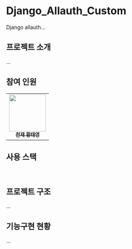 # Django_Allauth_Custom
Django allauth...
## 프로젝트 소개
...

## 참여 인원
<table>
  <tbody>
    <tr>
      <td align="center"><a href="https://github.com/hwangtate"><img src="https://avatars.githubusercontent.com/u/139641065?s=64&v=4" width="100px;" alt=""/><br /><sub><b>천재 황태영</b></sub></a><br /></td>
    </tr>
  </tbody>
</table>

## 사용 스택
<div>
    <img src="https://img.shields.io/badge/Python-3776AB?style=for-the-badge&logo=python&logoColor=white" alt="">
    <img src="https://img.shields.io/badge/Django-092E20?style=for-the-badge&logo=django&logoColor=white" alt="">
    <img src="https://img.shields.io/badge/GitHub-181717?style=for-the-badge&logo=github&logoColor=white" alt="">
    <img src="https://img.shields.io/badge/Docker-2496ED?style=for-the-badge&logo=Docker&logoColor=white" alt="">
    <img src="https://img.shields.io/badge/MySQL-4479A1?style=for-the-badge&logo=MySQL&logoColor=white" alt="">
    <img src="https://img.shields.io/badge/Redis-FF4438?style=for-the-badge&logo=redis&logoColor=white" alt="">
</div> 


## 프로젝트 구조
...
## 기능구현 현황
...




